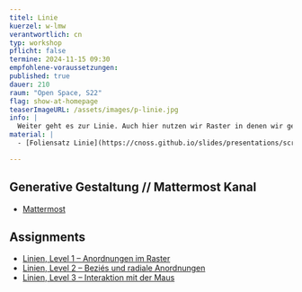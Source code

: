 ```yaml
---
titel: Linie
kuerzel: w-lmw
verantwortlich: cn
typ: workshop
pflicht: false
termine: 2024-11-15 09:30
empfohlene-voraussetzungen:
published: true
dauer: 210
raum: "Open Space, S22"
flag: show-at-homepage
teaserImageURL: /assets/images/p-linie.jpg
info: |
  Weiter geht es zur Linie. Auch hier nutzen wir Raster in denen wir gerade Linien zunächst horizontal und vertikal anordnen. Danach experimentieren wir mit Lage und Farbe der Linien. Schlussendlich befassen wir uns mit Kurven und Schwingungsfiguren.
material: |
  - [Foliensatz Linie](https://cnoss.github.io/slides/presentations/screendesign/linie/)

---
```


## Generative Gestaltung // Mattermost Kanal
- [Mattermost](https://chat.coco.study/students/channels/class-generative-gestaltung)


## Assignments
- [Linien, Level 1 – Anordnungen im Raster](/generative-gestaltung/assignments/03-linien-01/)
- [Linien, Level 2 – Beziés und radiale Anordnungen](/generative-gestaltung/assignments/03-linien-02/)
- [Linien, Level 3 – Interaktion mit der Maus](/generative-gestaltung/assignments/03-linien-03/)

